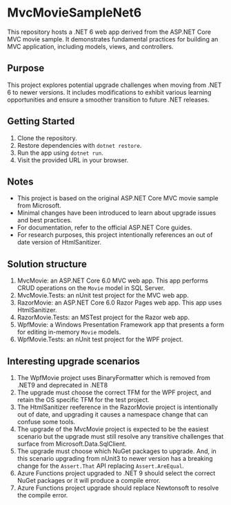 # MvcMovieSampleNet6

This repository hosts a .NET 6 web app derived from the ASP.NET Core MVC movie sample. It demonstrates fundamental practices for building an MVC application, including models, views, and controllers.

## Purpose

This project explores potential upgrade challenges when moving from .NET 6 to newer versions. It includes modifications to exhibit various learning opportunities and ensure a smoother transition to future .NET releases.

## Getting Started

1. Clone the repository.
2. Restore dependencies with `dotnet restore`.
3. Run the app using `dotnet run`.
4. Visit the provided URL in your browser.

## Notes

* This project is based on the original ASP.NET Core MVC movie sample from Microsoft.  
* Minimal changes have been introduced to learn about upgrade issues and best practices.  
* For documentation, refer to the official ASP.NET Core guides.
* For research purposes, this project intentionally references an out of date version of HtmlSanitizer.

## Solution structure

1. MvcMovie: an ASP.NET Core 6.0 MVC web app. This app performs CRUD operations on the `Movie` model in SQL Server.
1. MvcMovie.Tests: an nUnit test project for the MVC web app.
1. RazorMovie: an ASP.NET Core 6.0 Razor Pages web app. This app uses HtmlSanitizer.
1. RazorMovie.Tests: an MSTest project for the Razor web app.
1. WpfMovie: a Windows Presentation Framework app that presents a form for editing in-memory `Movie` models.
1. WpfMovie.Tests: an nUnit test project for the WPF project.

## Interesting upgrade scenarios

1. The WpfMovie project uses BinaryFormatter which is removed from .NET9 and deprecated in .NET8
1. The upgrade must choose the correct TFM for the WPF project, and retain the OS specific TFM for the test project.
1. The HtmlSanitizer reeference in the RazorMovie project is intentionally out of date, and upgrading it causes a namespace change that can confuse some tools.
1. The upgrade of the MvcMovie project is expected to be the easiest scenario but the upgrade must still resolve any transitive challenges that surface from Microsoft.Data.SqlClient.
1. The upgrade must choose which NuGet packages to upgrade. And, in this scenario upgrading from nUnit3 to newer version has a breaking change for the `Assert.That` API replacing `Assert.AreEqual`.
1. Azure Functions project upgraded to .NET 9 should select the correct NuGet packages or it will produce a compile error.
1. Azure Functions project upgrade should replace Newtonsoft to resolve the compile error.